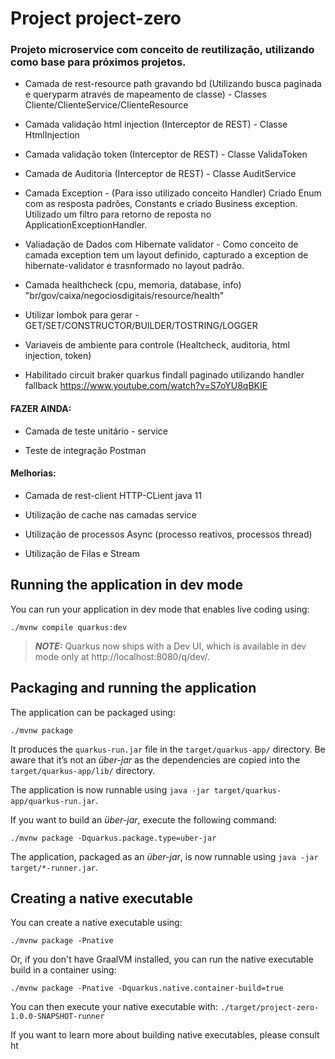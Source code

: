# Project project-zero 

### Projeto microservice com conceito de reutilização, utilizando como base para próximos projetos.

* Camada de rest-resource path gravando bd (Utilizando busca paginada e queryparm através de mapeamento de classe) - Classes Cliente/ClienteService/ClienteResource


* Camada validação html injection (Interceptor de REST) - Classe HtmlInjection


* Camada validação token (Interceptor de REST) - Classe ValidaToken


* Camada de Auditoria (Interceptor de REST) - Classe AuditService


* Camada Exception - (Para isso utilizado conceito Handler) Criado Enum com as resposta padrões, Constants e criado Business exception. Utilizado um filtro para retorno de reposta no ApplicationExceptionHandler.


* Valiadação de Dados com Hibernate validator - Como conceito de camada exception tem um layout definido, capturado a exception de hibernate-validator e trasnformado no layout padrão. 


* Camada healthcheck (cpu, memoria, database, info)  "br/gov/caixa/negociosdigitais/resource/health"


* Utilizar lombok para gerar - GET/SET/CONSTRUCTOR/BUILDER/TOSTRING/LOGGER


* Variaveis de ambiente para controle (Healtcheck, auditoria, html injection, token)


* Habilitado circuit braker quarkus findall paginado utilizando handler fallback https://www.youtube.com/watch?v=S7oYU8qBKIE


#### FAZER AINDA:

* Camada de teste unitário - service

* Teste de integração Postman

#### Melhorias:

* Camada de rest-client HTTP-CLient java 11

* Utilização de cache nas camadas service 

* Utilização de processos Async (processo reativos, processos thread)

* Utilização de Filas e Stream 



## Running the application in dev mode

You can run your application in dev mode that enables live coding using:
```shell script
./mvnw compile quarkus:dev
```

> **_NOTE:_**  Quarkus now ships with a Dev UI, which is available in dev mode only at http://localhost:8080/q/dev/.

## Packaging and running the application

The application can be packaged using:
```shell script
./mvnw package
```
It produces the `quarkus-run.jar` file in the `target/quarkus-app/` directory.
Be aware that it’s not an _über-jar_ as the dependencies are copied into the `target/quarkus-app/lib/` directory.

The application is now runnable using `java -jar target/quarkus-app/quarkus-run.jar`.

If you want to build an _über-jar_, execute the following command:
```shell script
./mvnw package -Dquarkus.package.type=uber-jar
```

The application, packaged as an _über-jar_, is now runnable using `java -jar target/*-runner.jar`.

## Creating a native executable

You can create a native executable using: 
```shell script
./mvnw package -Pnative
```

Or, if you don't have GraalVM installed, you can run the native executable build in a container using: 
```shell script
./mvnw package -Pnative -Dquarkus.native.container-build=true
```

You can then execute your native executable with: `./target/project-zero-1.0.0-SNAPSHOT-runner`

If you want to learn more about building native executables, please consult ht
